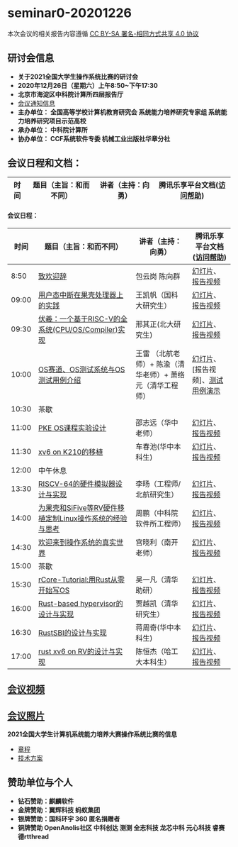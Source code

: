 # seminar0-20201226

本次会议的相关报告内容遵循 [CC BY-SA 署名-相同方式共享 4.0 协议](https://creativecommons.org/licenses/by-sa/4.0/deed.zh)

## 研讨会信息

- **关于2021全国大学生操作系统比赛的研讨会**
- **2020年12月26日（星期六）上午8:50~下午17:30**
- **北京市海淀区中科院计算所四层报告厅**
- [会议通知信息](https://www.bagevent.com/event/7056666)
- **主办单位： 全国高等学校计算机教育研究会  系统能力培养研究专家组  系统能力培养研究项目示范高校**
- **承办单位： 中科院计算所**
- **协办单位： CCF系统软件专委  机械工业出版社华章分社**

## **会议日程和文档：**


| 时间  | 题目（主旨：和而不同）| 讲者（主持：向勇）                            |腾讯乐享平台文档([访问帮助](https://cloud.tsinghua.edu.cn/lib/12eeaa9e-cbff-4532-91ff-6a488f9b868c/file/20210110-回看研讨会报告视频的方法.pdf)) |
| -------- | ------------------------------------------------------------ | --------------------------------------------------------- | ------------------------------------------------------------ |

#### **会议日程：**


| 时间  | 题目（主旨：和而不同）| 讲者（主持：向勇）                            |腾讯乐享平台文档([访问帮助](https://cloud.tsinghua.edu.cn/lib/12eeaa9e-cbff-4532-91ff-6a488f9b868c/file/20210110-回看研讨会报告视频的方法.pdf)) |
| -------- | ------------------------------------------------------------ | --------------------------------------------------------- | ------------------------------------------------------------ |
| 8:50     | [致欢迎辞](PowerPoint/OS比赛研讨会封面.pptx)         | 包云岗 陈向群                                             | [幻灯片](https://lexiangla.com/teams/k100041/docs/6294d36850c611eb8d7196b84c1d4e2d?company_from=79350bd4d06911ea91f05254002f1020)、[报告视频](https://lexiangla.com/teams/k100041/classes/c7130ae2500511eb803546bb058a21b0/courses/887e801e541e11eba45826ab3741681c?company_from=79350bd4d06911ea91f05254002f1020) |
| 09:00    | [用户态中断在果壳处理器上的实践](PowerPoint/N-Extension-on-NutShell-王凯帆.pptx) | 王凯帆（国科大研究生）                                    | [幻灯片](https://lexiangla.com/teams/k100041/docs/6f10e2c650c611ebb7546653486ccb11?company_from=79350bd4d06911ea91f05254002f1020)、[报告视频](https://lexiangla.com/teams/k100041/classes/c7130ae2500511eb803546bb058a21b0/courses/880fcafc541e11ebbdbf26ab3741681c?company_from=79350bd4d06911ea91f05254002f1020) |
| 09:30    | [伏羲：一个基于RISC-V的全系统(CPU/OS/Compiler)实现](PowerPoint/邢其正-伏羲：一个基于RISC-V的全系统实现.pptx) | 邢其正(北大研究生)                                        | [幻灯片](https://lexiangla.com/teams/k100041/docs/7a9b346650c611ebae62dec894e89153?company_from=79350bd4d06911ea91f05254002f1020)、[报告视频](https://lexiangla.com/teams/k100041/classes/c7130ae2500511eb803546bb058a21b0/courses/8dd27316542011eb880c5a97db5a5686?company_from=79350bd4d06911ea91f05254002f1020) |
| 10:00    | [OS赛道、OS测试系统与OS测试用例介绍](PowerPoint/OS比赛研讨.pdf) | 王雷 （北航老师）+ 陈渝（清华老师）+ 萧络元（清华工程师） | [幻灯片](https://lexiangla.com/teams/k100041/docs/6a4c6b0250c611ebb5ac9a21516b4041?company_from=79350bd4d06911ea91f05254002f1020)、[报告视频]、[测试用例演示](https://lexiangla.com/teams/k100041/classes/c7130ae2500511eb803546bb058a21b0/courses/88eadaf2541e11eb80a126ab3741681c?company_from=79350bd4d06911ea91f05254002f1020) |
| 10:30    | 茶歇                                                         |                                                           |                                                              |
| 11:00    | [PKE OS课程实验设计](PowerPoint/PKE报告-v0.2.pptx)   | 邵志远（华中老师）                                        | [幻灯片](https://lexiangla.com/teams/k100041/docs/5c2f839250c611eb85c4d28e8c479e10?company_from=79350bd4d06911ea91f05254002f1020)、[报告视频](https://lexiangla.com/teams/k100041/classes/c7130ae2500511eb803546bb058a21b0/courses/890a5166541e11eb8a2e26ab3741681c?company_from=79350bd4d06911ea91f05254002f1020) |
| 11:30    | [xv6 on K210的移植](PowerPoint/xv6-k210-report-车春池.pdf) | 车春池(华中本科生)                                        | [幻灯片](https://lexiangla.com/teams/k100041/docs/3a540bc650c611eb8cf5fe7085f1d4ca?company_from=79350bd4d06911ea91f05254002f1020)、[报告视频](https://lexiangla.com/teams/k100041/classes/c7130ae2500511eb803546bb058a21b0/courses/8df39d84542011eb9eaa5a97db5a5686?company_from=79350bd4d06911ea91f05254002f1020) |
| 12:00    | 中午休息                                                     |                                                           |                                                              |
| 13:30    | [RISCV-64的硬件模拟器设计与实现](PowerPoint/terminus分享.pdf) | 李旸（工程师/北航研究生）                                 | [幻灯片](https://lexiangla.com/teams/k100041/docs/4185414450c611ebb54466c0b9b9f819?company_from=79350bd4d06911ea91f05254002f1020)、[报告视频](https://lexiangla.com/teams/k100041/classes/c7130ae2500511eb803546bb058a21b0/courses/88ce120a541e11eb96c426ab3741681c?company_from=79350bd4d06911ea91f05254002f1020) |
| 14:00    | [为果壳和SiFive等RV硬件移植定制Linux操作系统的经验与思考](PowerPoint/为果壳和SiFive等RV硬件移植定制Linux-周鹏.pdf) | 周鹏（中科院软件所工程师）                                | [幻灯片](https://lexiangla.com/teams/k100041/docs/1f4a89dc50c511eb84a11aab927671ff?company_from=79350bd4d06911ea91f05254002f1020)、[报告视频](https://lexiangla.com/teams/k100041/classes/c7130ae2500511eb803546bb058a21b0/courses/8906e2ec541e11eb901c26ab3741681c?company_from=79350bd4d06911ea91f05254002f1020) |
| 14:30    | [欢迎来到操作系统的真实世界](PowerPoint/欢迎来到操作系统的世界-宫晓利-南开大学1.pptx) | 宫晓利（南开老师）                                        | [幻灯片](https://lexiangla.com/teams/k100041/docs/7a78708e50c611ebac43c2baeecdde50?company_from=79350bd4d06911ea91f05254002f1020)、[报告视频](https://lexiangla.com/teams/k100041/classes/c7130ae2500511eb803546bb058a21b0/courses/5d77a4ee500511eb84938e4e0b6b06ab?company_from=79350bd4d06911ea91f05254002f1020) |
| 15:00    | 茶歇                                                         |                                                           |                                                              |
| 15:30    | [rCore-Tutorial:用Rust从零开始写OS](rCore-Tutorial(吴一凡).pdf) | 吴一凡（清华助研）                                        | [幻灯片](https://lexiangla.com/teams/k100041/docs/56d7cf9e50c611ebb59d16c6ada9a6b7?company_from=79350bd4d06911ea91f05254002f1020)、[报告视频](https://lexiangla.com/teams/k100041/classes/c7130ae2500511eb803546bb058a21b0/courses/88b6142a541e11eb942d26ab3741681c?company_from=79350bd4d06911ea91f05254002f1020) |
| 16:00    | [Rust-based hypervisor的设计与实现](PowerPoint/RVM-贾越凯.pdf) | 贾越凯（清华研究生）                                      | [幻灯片](https://lexiangla.com/teams/k100041/docs/46716c6450c611ebb5784606e4a0351a?company_from=79350bd4d06911ea91f05254002f1020)、[报告视频](https://lexiangla.com/teams/k100041/classes/c7130ae2500511eb803546bb058a21b0/courses/88e76a3e541e11eb8ba726ab3741681c?company_from=79350bd4d06911ea91f05254002f1020) |
| 16:30    | [RustSBI的设计与实现](PowerPoint/RustSBI的设计与实现.pdf) | 蒋周奇(华中本科生)                                        | [幻灯片](https://lexiangla.com/teams/k100041/docs/4c5bc00c50c611ebbaa9baeee336fd93?company_from=79350bd4d06911ea91f05254002f1020)、[报告视频](https://lexiangla.com/teams/k100041/classes/c7130ae2500511eb803546bb058a21b0/courses/8df0a64c542011ebaff05a97db5a5686?company_from=79350bd4d06911ea91f05254002f1020) |
| 17:00    | [rust xv6 on RV的设计与实现](PowerPoint/rust%20xv6%20on%20RV%E7%9A%84%E8%AE%BE%E8%AE%A1%E4%B8%8E%E5%AE%9E%E7%8E%B0-%E9%99%88%E6%81%92%E6%9D%B0.pdf) | 陈恒杰（哈工大本科生）                                    | [幻灯片](https://lexiangla.com/teams/k100041/docs/50ebd6b650c611ebba19f273c40eb940?company_from=79350bd4d06911ea91f05254002f1020)、[报告视频](https://lexiangla.com/teams/k100041/classes/c7130ae2500511eb803546bb058a21b0/courses/8923fc74541e11eb95bc26ab3741681c?company_from=79350bd4d06911ea91f05254002f1020) |

## [**会议视频**](https://www.bilibili.com/video/BV1ot4y1k76Q?from=search&seid=12043881199602884307)

## [**会议照片**](Photos/)

**2021全国大学生计算机系统能力培养大赛操作系统比赛的信息**

- [章程](https://shimo.im/docs/N2A1M8vV47cJP5AD/)
- [技术方案](https://shimo.im/docs/Wr3DVevExDc8wDkJ/)

## **赞助单位与个人**
- **钻石赞助：麒麟软件**
- **金牌赞助：翼辉科技  蚂蚁集团**
- **银牌赞助：国科环宇  360 匿名捐赠者**
- **铜牌赞助 OpenAnolis社区  中科创达  测测  全志科技   龙芯中科  元心科技   睿赛德rtthread**  

